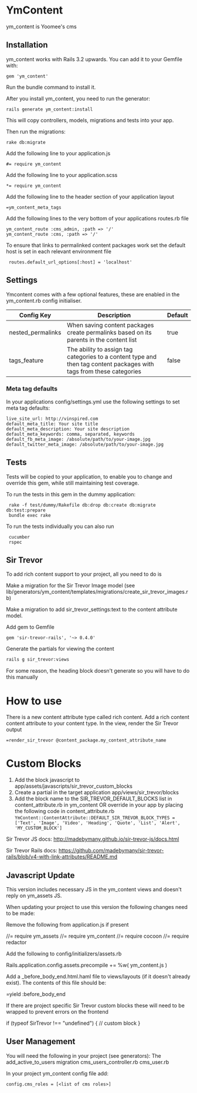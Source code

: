 # YmContent

ym_content is Yoomee's cms

## Installation
ym_content works with Rails 3.2 upwards. You can add it to your Gemfile with:

```
gem 'ym_content'
```

Run the bundle command to install it.

After you install ym_content, you need to run the generator:
```
rails generate ym_content:install
```
This will copy controllers, models, migrations and tests into your app.

Then run the migrations:
```
rake db:migrate
```

Add the following line to your application.js
```
#= require ym_content
```

Add the following line to your application.scss
```
*= require ym_content
```

Add the following line to the header section of your application layout
```
=ym_content_meta_tags
```

Add the following lines to the very bottom of your applications routes.rb file
```
ym_content_route :cms_admin, :path => '/'
ym_content_route :cms, :path => '/'
```

To ensure that links to permalinked content packages work set the default host is set in each relevant environment file
```
 routes.default_url_options[:host] = 'localhost'
```
## Settings

Ymcontent comes with a few optional features, these are enabled in the ym_content.rb config initialiser.


| Config Key        | Description                                                                                                           | Default |
|-------------------|-----------------------------------------------------------------------------------------------------------------------|---------|
| nested_permalinks | When saving content packages create permalinks based on its parents in the content list                               | true    |
| tags_feature      | The ability to assign tag categories to a content type and then tag content packages with tags from these categories  | false   |


### Meta tag defaults

In your applications config/settings.yml use the following settings
to set meta tag defaults:

```
live_site_url: http://vinspired.com
default_meta_title: Your site title
default_meta_description: Your site description
default_meta_keywords: comma, separated, keywords
default_fb_meta_image: /absolute/path/to/your-image.jpg
default_twitter_meta_image: /absolute/path/to/your-image.jpg
```

## Tests

Tests will be copied to your application, to enable you to change and override this gem, while still maintaining test coverage.

To run the tests in this gem in the dummy application:
```
 rake -f test/dummy/Rakefile db:drop db:create db:migrate db:test:prepare
 bundle exec rake
```
To run the tests individually you can also run
```
 cucumber
 rspec
```

## Sir Trevor

To add rich content support to your project, all you need to do is

Make a migration for the Sir Trevor Image model (see lib/generators/ym_content/templates/migrations/create_sir_trevor_images.rb)

Make a migration to add sir_trevor_settings:text to the content attribute model.

Add gem to Gemfile
```
gem 'sir-trevor-rails', '~> 0.4.0'
```
Generate the partials for viewing the content

```bash
rails g sir_trevor:views
```

For some reason, the heading block doesn't generate so you will have to do this manually

# How to use

There is a new content attribute type called rich content. Add a rich content content attribute to your content type. In the view, render the Sir Trevor output

```
=render_sir_trevor @content_package.my_content_attribute_name
```

# Custom Blocks

1. Add the block javascript to app/assets/javascripts/sir_trevor_custom_blocks
2. Create a partial in the target application app/views/sir_trevor/blocks
3. Add the block name to the SIR_TREVOR_DEFAULT_BLOCKS list in content_attribute.rb in ym_content OR override in your app by placing the following code in content_attribute.rb
``` YmContent::ContentAttribute::DEFAULT_SIR_TREVOR_BLOCK_TYPES = ['Text', 'Image', 'Video', 'Heading', 'Quote', 'List', 'Alert', 'MY_CUSTOM_BLOCK'] ```

Sir Trevor JS docs: http://madebymany.github.io/sir-trevor-js/docs.html

Sir Trevor Rails docs: https://github.com/madebymany/sir-trevor-rails/blob/v4-with-link-attributes/README.md

## Javascript Update

This version includes necessary JS in the ym_content views and doesn't reply on ym_assets JS.

When updating your project to use this version the following changes need to be made:

Remove the following from application.js if present

  //= require ym_assets
  //= require ym_content
  //= require cocoon
  //= require redactor

Add the following to config/initializers/assets.rb

  Rails.application.config.assets.precompile += %w( ym_content.js )

Add a _before_body_end.html.haml file to views/layouts (if it doesn't already exist). The contents of this file should be:

  =yield :before_body_end


If there are project specific Sir Trevor custom blocks these will need to be wrapped to prevent errors on the frontend

  if (typeof SirTrevor !== "undefined") {
  // custom block
  }

## User Management

You will need the following in your project (see generators):
The add_active_to_users migration
cms_users_controller.rb
cms_user.rb

In your project ym_content config file add:
```
config.cms_roles = [<list of cms roles>]
```

